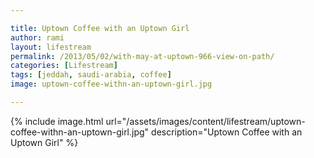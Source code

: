 ```yaml
---

title: Uptown Coffee with an Uptown Girl
author: rami
layout: lifestream 
permalink: /2013/05/02/with-may-at-uptown-966-view-on-path/
categories: [Lifestream]
tags: [jeddah, saudi-arabia, coffee]
image: uptown-coffee-withn-an-uptown-girl.jpg

---
```


{% include image.html url="/assets/images/content/lifestream/uptown-coffee-withn-an-uptown-girl.jpg" description="Uptown Coffee with an Uptown Girl" %}
